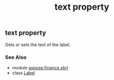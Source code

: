 ﻿---
title: text property
second_title: Aspose.Finance for Python via .NET API References
description: 
type: docs
weight: 60
url: /python-net/aspose.finance.xbrl/label/text/
is_root: false
---

## text property


Gets or sets the text of the label.

### See Also
* module [aspose.finance.xbrl](../../)
* class [Label](/finance/python-net/aspose.finance.xbrl/label)

